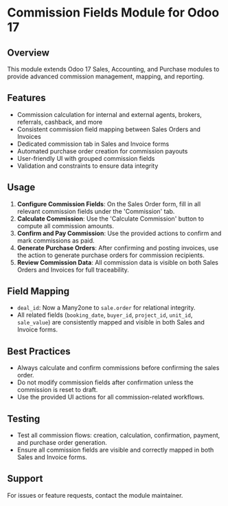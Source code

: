 # Commission Fields Module for Odoo 17

## Overview
This module extends Odoo 17 Sales, Accounting, and Purchase modules to provide advanced commission management, mapping, and reporting.

## Features
- Commission calculation for internal and external agents, brokers, referrals, cashback, and more
- Consistent commission field mapping between Sales Orders and Invoices
- Dedicated commission tab in Sales and Invoice forms
- Automated purchase order creation for commission payouts
- User-friendly UI with grouped commission fields
- Validation and constraints to ensure data integrity

## Usage
1. **Configure Commission Fields**: On the Sales Order form, fill in all relevant commission fields under the 'Commission' tab.
2. **Calculate Commission**: Use the 'Calculate Commission' button to compute all commission amounts.
3. **Confirm and Pay Commission**: Use the provided actions to confirm and mark commissions as paid.
4. **Generate Purchase Orders**: After confirming and posting invoices, use the action to generate purchase orders for commission recipients.
5. **Review Commission Data**: All commission data is visible on both Sales Orders and Invoices for full traceability.

## Field Mapping
- `deal_id`: Now a Many2one to `sale.order` for relational integrity.
- All related fields (`booking_date`, `buyer_id`, `project_id`, `unit_id`, `sale_value`) are consistently mapped and visible in both Sales and Invoice forms.

## Best Practices
- Always calculate and confirm commissions before confirming the sales order.
- Do not modify commission fields after confirmation unless the commission is reset to draft.
- Use the provided UI actions for all commission-related workflows.

## Testing
- Test all commission flows: creation, calculation, confirmation, payment, and purchase order generation.
- Ensure all commission fields are visible and correctly mapped in both Sales and Invoice forms.

## Support
For issues or feature requests, contact the module maintainer.
